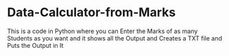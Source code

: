 # Data-Calculator-from-Marks
This is a code in Python where you can Enter the Marks of as many Students as you want and it shows all the Output and Creates a TXT file and Puts the Output in It
